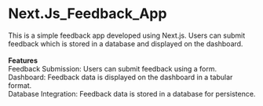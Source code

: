 # Next.Js_Feedback_App
This is a simple feedback app developed using Next.js. Users can submit feedback which is stored in a database and displayed on the dashboard.
<br>
<br>
<b>Features</b><br>
Feedback Submission: Users can submit feedback using a form.<br>
Dashboard: Feedback data is displayed on the dashboard in a tabular format.<br>
Database Integration: Feedback data is stored in a database for persistence.<br>
